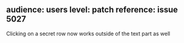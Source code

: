 audience: users
level: patch
reference: issue 5027
---
Clicking on a secret row now works outside of the text part as well
